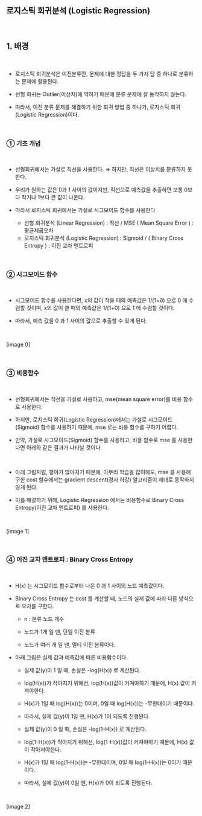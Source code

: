 ## 로지스틱 회귀분석 (Logistic Regression)

<br/>

## 1. 배경 

<br/>

- 로지스틱 회귀분석은 이진분류란, 문제에 대한 정답을 두 가지 답 중 하나로 분류하는 문제에 활용된다.

- 선형 회귀는 Outlier(이상치)에 약하기 때문에 분류 문제에 잘 동작하지 않는다.

- 따라서, 이진 분류 문제를 해결하기 위한 회귀 방법 중 하나가, 로지스틱 회귀(Logistic Regression)이다.

<br/>

### ① 기초 개념

<br/>

- 선형회귀에서는 가설로 직선을 사용한다. ⇒ 하지만, 직선은 이상치를 분류하지 못한다.

- 우리가 원하는 값은 0과 1 사이의 값이지만, 직선으로 예측값을 추출하면 보통 0보다 작거나 1보다 큰 값이 나온다.

- 따라서 로지스틱 회귀에서는 가설로 시그모이드 함수를 사용한다
  - 선형 회귀분석 (Linear Regression) : 직선 / MSE ( Mean Square Error ) : 평균제곱오차
  - 로지스틱 회귀분석 (Logistic Regression) : Sigmoid / ( Binary Cross Entropy ) : 이진 교차 엔트로피

<br/>

### ② 시그모이드 함수

<br/>

- 시그모이드 함수를 사용한다면, x의 값이 작을 때의 예측값은 1/(1+∂) 으로 0 에 수렴할 것이며, x의 값이 클 때의 예측값은 1/(1+0) 으로 1 에 수렴할 것이다.
    
- 따라서, 예측 값을 0 과 1 사이의 값으로 추출할 수 있게 된다.

<br/>

[image 0]

<br/>

### ③ 비용함수

<br/>

- 선형회귀에서는 직선을 가설로 사용하고, mse(mean square error)를 비용 함수로 사용한다.

- 하지만, 로지스틱 회귀(Logistic Regression)에서는 가설로 시그모이드(Sigmoid) 함수를 사용하기 때문에, mse 로는 비용 함수를 구하기 어렵다.

- 만약, 가설로 시그모이드(Sigmoid) 함수를 사용하고, 비용 함수로 mse 를 사용한다면 아래와 같은 결과가 나타날 것이다.

<br/>

- 아래 그림처럼, 평야가 많아지기 때문에, 아무리 학습을 많이해도,
  mse 를 사용해 구한 cost 함수에서는 gradient descent(경사 하강) 알고리즘이 제대로 동작하지 않게 된다.
    
- 이를 해결하기 위해, Logistic Regression 에서는 비용함수로 Binary Cross Entropy(이진 교차 엔트로피) 를 사용한다.

<br/>

[image 1]

<br/>

### ④ 이진 교차 엔트로피 : Binary Cross Entropy

<br/>

- H(x) 는 시그모이드 함수로부터 나온 0 과 1 사이의 노드 예측값이다.

- Binary Cross Entropy 는 cost 를 계산할 때, 노드의 실제 값에 따라 다른 방식으로 오차를 구한다.

  - n : 분류 노드 개수
    
  - 노드가 1개 일 땐, 단일 이진 분류
    
  - 노드가 여러 개 일 땐, 멀티 이진 분류이다.

- 아래 그림은 실제 값과 예측값에 따른 비용함수이다.

  - 실제 값(y)이 1 일 때, 손실은 -log(H(x)) 로 계산된다.
    
  - log(H(x))가 작아지기 위해선, log(H(x))값이 커져야하기 때문에, H(x) 값이 커져야한다.

  - H(x)가 1일 때 log(H(x))는 0이며, 0일 때 log(H(x))는 -무한대이기 때문이다.

  - 따라서, 실제 값(y)이 1일 땐, H(x)가 1이 되도록 진행된다.

  - 실제 값(y)이 0 일 때, 손실은 -log(1-H(x)) 로 계산된다.

  - log(1-H(x))가 작아지기 위해선, log(1-H(x))값이 커져야하기 때문에, H(x) 값이 작아져야한다.

  - H(x)가 1일 때 log(1-H(x))는 -무한대이며, 0일 때 log(1-H(x))는 0이기 때문이다.

  - 따라서, 실제 값(y)이 0일 땐, H(x)가 0이 되도록 진행된다.

<br/>

[image 2]
